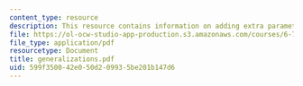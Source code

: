 ```yaml
---
content_type: resource
description: This resource contains information on adding extra parameter.
file: https://ol-ocw-studio-app-production.s3.amazonaws.com/courses/6-728-applied-quantum-and-statistical-physics-fall-2006/599f350042e050d209935be201b147d6_generalizations.pdf
file_type: application/pdf
resourcetype: Document
title: generalizations.pdf
uid: 599f3500-42e0-50d2-0993-5be201b147d6
---
```

